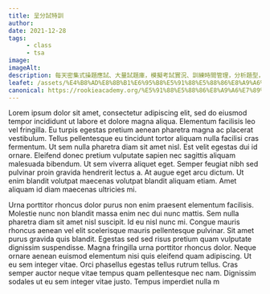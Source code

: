```yaml
---
title: 呈分試特訓
author:
date: 2021-12-28
tags: 
     - class
     - tsa
image:
imageAlt:
description: 每天密集式操題應試、大量試題庫，模擬考試實況、訓練時間管理，分析題型，教授答題技巧、針對學生常犯錯誤，從而加以矯正，提升考試表現
leafet: /assets/%E4%B8%AD%E8%8B%B1%E6%95%B8%E5%91%88%E5%88%86%E8%A9%A6%E7%89%B9%E8%A8%93.pdf
canonical: https://rookieacademy.org/%E5%91%88%E5%88%86%E8%A9%A6%E7%89%B9%E8%A8%93/
---
```




Lorem ipsum dolor sit amet, consectetur adipiscing elit, sed do eiusmod tempor incididunt ut labore et dolore magna aliqua. Elementum facilisis leo vel fringilla. Eu turpis egestas pretium aenean pharetra magna ac placerat vestibulum. Tellus pellentesque eu tincidunt tortor aliquam nulla facilisi cras fermentum. Ut sem nulla pharetra diam sit amet nisl. Est velit egestas dui id ornare. Eleifend donec pretium vulputate sapien nec sagittis aliquam malesuada bibendum. Ut sem viverra aliquet eget. Semper feugiat nibh sed pulvinar proin gravida hendrerit lectus a. At augue eget arcu dictum. Ut enim blandit volutpat maecenas volutpat blandit aliquam etiam. Amet aliquam id diam maecenas ultricies mi.

Urna porttitor rhoncus dolor purus non enim praesent elementum facilisis. Molestie nunc non blandit massa enim nec dui nunc mattis. Sem nulla pharetra diam sit amet nisl suscipit. Id eu nisl nunc mi. Congue mauris rhoncus aenean vel elit scelerisque mauris pellentesque pulvinar. Sit amet purus gravida quis blandit. Egestas sed sed risus pretium quam vulputate dignissim suspendisse. Magna fringilla urna porttitor rhoncus dolor. Neque ornare aenean euismod elementum nisi quis eleifend quam adipiscing. Ut eu sem integer vitae. Orci phasellus egestas tellus rutrum tellus. Cras semper auctor neque vitae tempus quam pellentesque nec nam. Dignissim sodales ut eu sem integer vitae justo. Tempus imperdiet nulla m